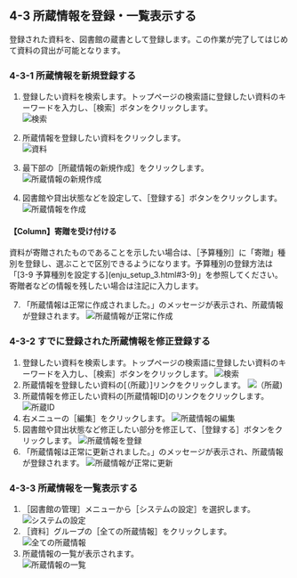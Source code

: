<a name="4-3" />

4-3 所蔵情報を登録・一覧表示する
--------------------------------

登録された資料を、図書館の蔵書として登録します。この作業が完了してはじめて資料の貸出が可能となります。

<a name="4-3-1" />

### 4-3-1 所蔵情報を新規登録する

1. 登録したい資料を検索します。トップページの検索語に登録したい資料のキーワードを入力し、［検索］ボタンをクリックします。  
   ![検索](assets/images/image_operation_111.png)
2. 所蔵情報を登録したい資料をクリックします。  
   ![資料](assets/images/image_operation_113.png)
5. 最下部の［所蔵情報の新規作成］をクリックします。  
   ![所蔵情報の新規作成](assets/images/image_operation_119.png)
6. 図書館や貸出状態などを設定して、［登録する］ボタンをクリックします。  
   ![所蔵情報を作成](assets/images/image_operation_121.png)

	<div class="alert alert-success" markdown="1">
<h4 class="alert-heading">【Column】寄贈を受け付ける</h4>
資料が寄贈されたものであることを示したい場合は、［予算種別］に「寄贈」種別を登録し、選ぶことで区別できるようになります。予算種別の登録方法は「[3-9 予算種別を設定する](enju_setup_3.html#3-9)」を参照してください。寄贈者などの情報を残したい場合は注記に入力します。
	</div>

7. 「所蔵情報は正常に作成されました。」のメッセージが表示され、所蔵情報が登録されます。
   ![所蔵情報が正常に作成](assets/images/image_operation_121_2.png)

<a name="4-3-2" />

### 4-3-2 すでに登録された所蔵情報を修正登録する

1. 登録したい資料を検索します。トップページの検索語に登録したい資料のキーワードを入力し、［検索］ボタンをクリックします。
   ![検索](assets/images/image_operation_111_u.png)
2. 所蔵情報を登録したい資料の[（所蔵）]リンクをクリックします。
   ![（所蔵)](assets/images/image_operation_112_u.png)
3. 所蔵情報を修正したい資料の[所蔵情報ID]のリンクをクリックします。
   ![所蔵ID](assets/images/image_operation_113_u.png) 
5. 右メニューの［編集］をクリックします。
   ![所蔵情報の編集](assets/images/image_operation_114_u.png)
6. 図書館や貸出状態など修正したい部分を修正して、［登録する］ボタンをクリックします。
   ![所蔵情報を登録](assets/images/image_operation_121_u.png)
7. 「所蔵情報は正常に更新されました。」のメッセージが表示され、所蔵情報が登録されます。
   ![所蔵情報が正常に更新](assets/images/image_operation_121_2_u.png)

<a name="4-3-3" />

### 4-3-3 所蔵情報を一覧表示する

1. ［図書館の管理］メニューから［システムの設定］を選択します。  
   ![システムの設定](assets/images/image_operation_system_setup.png)
2. ［資料］グループの［全ての所蔵情報］をクリックします。  
   ![全ての所蔵情報](assets/images/image_operation_124.png)
3. 所蔵情報の一覧が表示されます。  
   ![所蔵情報の一覧](assets/images/image_operation_125.png)

